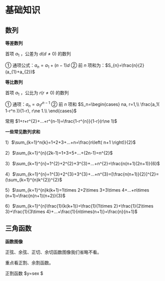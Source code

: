 # 基础知识

## 数列

**等差数列**

首项 $a_{1}$ ，公差为 $d(d\ne 0)$ 的数列

① 通项公式：$a_{n}=a_{1}+(n-1)d$  ② 前 $n$ 项和为：$S_{n}=\frac{n}{2}(a_{1}+a_{2})$ 

**等比数列**

首项 $a_{1}$ ，公比为 $r(r\ne 0)$ 的数列

① 通项：$a_{n}=a_{1}r^{n-1}$ ② 前 $n$ 项和 $S_n=\begin{cases}
	na,    r=1,\\
	\frac{a_1( 1-r^n )}{1-r},    r\ne 1.\\
\end{cases}$

常用 $1+r+r^{2}+...+r^{n-1}=\frac{1-r^{n}}{1-r}(r\ne 1)$ 

**一些常见数列求和**

1）$\sum_{k=1}^n{k}=1+2+3+...+n=\frac{n\left( n+1 \right)}{2}$

2）$\sum_{k=1}^{n}(2k-1)=1+3+5+...+(2n-1)=n^{2}$ 

3）$\sum_{k=1}^{n}=1^{2}+2^{2}+3^{3}+...+n^{2}=\frac{n(n+1)(2n+1)}{6}$

4）$\sum_{k=1}^{n}=1^{3}+2^{3}+3^{3}+...+n^{3}=[\frac{n(n+1)}{2}]^{2}=(\sum_{k=1}^{n}k^{2})^{2}$

5）$\sum_{k=1}^{n}k(k+1)=1\times 2+2\times 3+3\times 4+...+n\times (n+1)=\frac{n(n+1)(n+2)}{3}$

6）$\sum_{k=1}^{n}\frac{1}{k(k+1)}=\frac{1}{1\times 2}+\frac{1}{2\times 3}+\frac{1}{3\times 4}+...+\frac{1}{n\times(n+1)}=\frac{n}{n+1}$

## 三角函数

**函数图像**

正弦、余弦、正切、余切函数图像我们省略不看。

重点看正割、余割函数。

正割函数 $y=sex $

